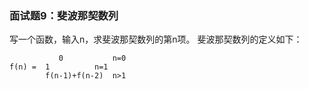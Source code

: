 ### 面试题9：斐波那契数列
写一个函数，输入n，求斐波那契数列的第n项。
斐波那契数列的定义如下：
```
		   0		   n=0
f(n) = 	1		   n=1
		f(n-1)+f(n-2)  n>1
```

